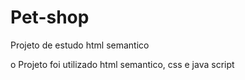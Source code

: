 # Pet-shop
Projeto de estudo html semantico

o Projeto foi utilizado html semantico, css e java script

